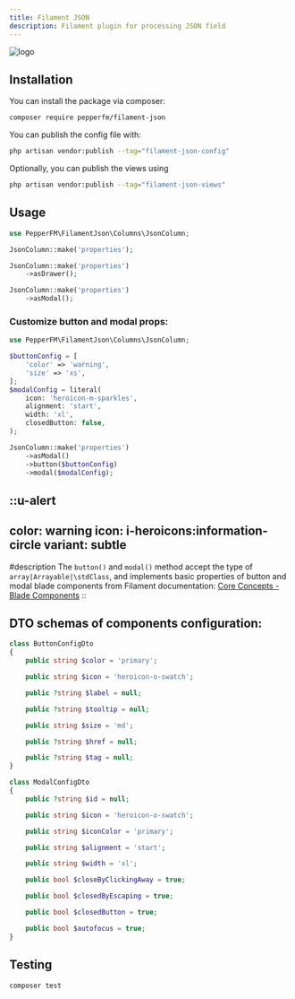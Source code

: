 ```yaml
---
title: Filament JSON
description: Filament plugin for processing JSON field
---
```


![logo](/previews/filament-json.webp)

## Installation

You can install the package via composer:

```bash
composer require pepperfm/filament-json
```

You can publish the config file with:

```bash
php artisan vendor:publish --tag="filament-json-config"
```

Optionally, you can publish the views using

```bash
php artisan vendor:publish --tag="filament-json-views"
```

## Usage

```php
use PepperFM\FilamentJson\Columns\JsonColumn;

JsonColumn::make('properties');

JsonColumn::make('properties')
    ->asDrawer();

JsonColumn::make('properties')
    ->asModal();
```

### Customize button and modal props:
```php
use PepperFM\FilamentJson\Columns\JsonColumn;

$buttonConfig = [
    'color' => 'warning',
    'size' => 'xs',
];
$modalConfig = literal(
    icon: 'heroicon-m-sparkles',
    alignment: 'start',
    width: 'xl',
    closedButton: false,
);

JsonColumn::make('properties')
    ->asModal()
    ->button($buttonConfig)
    ->modal($modalConfig);
```

::u-alert
---
color: warning
icon: i-heroicons:information-circle
variant: subtle
---
#description
The `button()` and `modal()` method accept the type of `array|Arrayable|\stdClass`, and implements basic properties of
button and modal blade components from Filament documentation: [Core Concepts - Blade Components](https://filamentphp.com/docs/3.x/support/blade-components/overview)
::

## DTO schemas of components configuration:
```php
class ButtonConfigDto
{
    public string $color = 'primary';

    public string $icon = 'heroicon-o-swatch';

    public ?string $label = null;

    public ?string $tooltip = null;

    public string $size = 'md';

    public ?string $href = null;

    public ?string $tag = null;
}
```
```php
class ModalConfigDto
{
    public ?string $id = null;

    public string $icon = 'heroicon-o-swatch';

    public string $iconColor = 'primary';

    public string $alignment = 'start';

    public string $width = 'xl';

    public bool $closeByClickingAway = true;

    public bool $closedByEscaping = true;

    public bool $closedButton = true;

    public bool $autofocus = true;
}
```

## Testing

```bash
composer test
```
